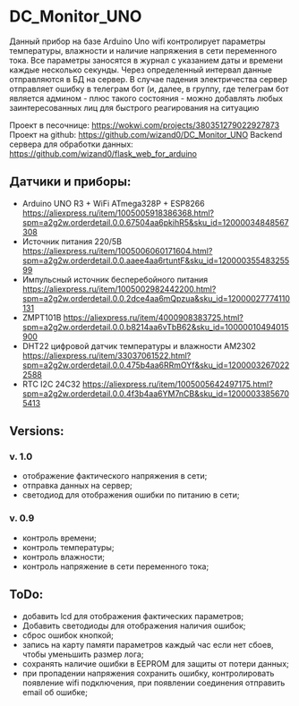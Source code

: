 # DC_Monitor_UNO

Данный прибор на базе Arduino Uno wifi контролирует параметры температуры, влажности и наличие напряжения в сети переменного тока. Все параметры заносятся в журнал с указанием даты и времени каждые несколько секунды. 
Через определенный интервал данные отправляются в БД на сервер. В случае падения электричества сервер отправляет ошибку в телеграм бот (и, далее, в группу, где телеграм бот является админом - плюс такого состояния - можно 
добавлять любых заинтересованных лиц для быстрого реагирования на ситуацию

Проект в песочнице: https://wokwi.com/projects/380351279022927873
Проект на github: https://github.com/wizand0/DC_Monitor_UNO
Backend сервера для обработки данных: https://github.com/wizand0/flask_web_for_arduino


## Датчики и приборы:
- Arduino UNO R3 + WiFi ATmega328P + ESP8266 https://aliexpress.ru/item/1005005918386368.html?spm=a2g2w.orderdetail.0.0.67504aa6pkihR5&sku_id=12000034848567308
- Источник питания 220/5В https://aliexpress.ru/item/1005006060171604.html?spm=a2g2w.orderdetail.0.0.aaee4aa6rtuntF&sku_id=12000035548325599
- Импульсный источник бесперебойного питания https://aliexpress.ru/item/1005002982442200.html?spm=a2g2w.orderdetail.0.0.2dce4aa6mQpzua&sku_id=12000027774110131
- ZMPT101B https://aliexpress.ru/item/4000908383725.html?spm=a2g2w.orderdetail.0.0.b8214aa6vTbB62&sku_id=10000010494015900
- DHT22 цифровой датчик температуры и влажности AM2302 https://aliexpress.ru/item/33037061522.html?spm=a2g2w.orderdetail.0.0.475b4aa6RRmOYf&sku_id=12000032670222588
-  RTC I2C 24C32 https://aliexpress.ru/item/1005005642497175.html?spm=a2g2w.orderdetail.0.0.4f3b4aa6YM7nCB&sku_id=12000033856705413

## Versions:
### v. 1.0
- отображение фактического напряжения в сети;
- отправка данных на сервер;
- светодиод для отображения ошибки по питанию в сети;
### v. 0.9
- контроль времени;
- контроль температуры;
- контроль влажности;
- контроль напряжение в сети переменного тока;




## ToDo:
- добавить lcd для отображения фактических параметров;
- Добавить светодиоды для отображения наличия ошибок;
- сброс ошибок кнопкой;
- запись на карту памяти параметров каждый час если нет сбоев, чтобы уменьшить размер лога;
- сохранять наличие ошибки в EEPROM для защиты от потери данных;
- при пропадении напряжения сохранить ошибку, контролировать появление wifi подключения, при появлении соединения отправить email об ошибке;